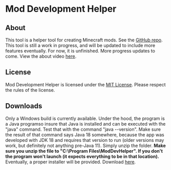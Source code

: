 # Mod Development Helper  
## About  
This tool is a helper tool for creating Minecraft mods. See the [GitHub repo](https://github.com/RobotLeopard86/ModDevHelper).  This tool is still a work in progress, and will be updated to include more features eventually. For now, it is unfinished. More progress updates to come. View the about video [here](https://robotleopard86.github.io/ModDevHelper/about.html).  
## License  
Mod Development Helper is licensed under the [MIT License](https://choosealicense.com/licenses/mit). Please respect the rules of the license.  
## Downloads
Only a Windows build is currently available. Under the hood, the program is a Java programso insure that Java is installed and can be executed with the "java" command. Test that with the command "java --version". Make sure the result of that command says Java 18 somewhere, because the app was developed with JDK 18 and requires that version to run (older versions may work, but definitely not anything pre-Java 11). Simply unzip the folder. **Make sure you unzip the file to "C:\Program Files\ModDevHelper". If you don't the program won't launch (it expects everything to be in that location).** Eventually, a proper installer will be provided. Download [here](https://drive.google.com/file/d/1jHO3yAbfzh5u2kDnJchR-So0TaKsz6LR/view?usp=sharing).
